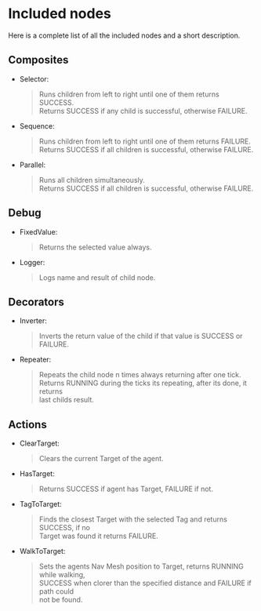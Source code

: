 # Included nodes
Here is a complete list of all the included nodes and a short description.

## Composites

* Selector:
  > Runs children from left to right until one of them returns SUCCESS.  
    Returns SUCCESS if any child is successful, otherwise FAILURE.

* Sequence:
  > Runs children from left to right until one of them returns FAILURE.  
    Returns SUCCESS if all children is successful, otherwise FAILURE.

* Parallel:
  > Runs all children simultaneously.  
    Returns SUCCESS if all children is successful, otherwise FAILURE. 

## Debug
* FixedValue:
  > Returns the selected value always.

* Logger:
  > Logs name and result of child node.


## Decorators
* Inverter:
  > Inverts the return value of the child if that value is SUCCESS or FAILURE.

* Repeater:
  > Repeats the child node n times always returning after one tick.  
  	Returns RUNNING during the ticks its repeating, after its done, it returns  
	last childs result.


## Actions
* ClearTarget:
  > Clears the current Target of the agent.

* HasTarget:
  > Returns SUCCESS if agent has Target, FAILURE if not.

* TagToTarget:
  > Finds the closest Target with the selected Tag and returns SUCCESS, if no  
    Target was found it returns FAILURE.

* WalkToTarget:
  > Sets the agents Nav Mesh position to Target, returns RUNNING while walking,  
    SUCCESS when clorer than the specified distance and FAILURE if path could  
	not be found.
